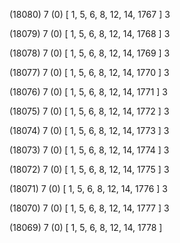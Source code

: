 (18080) 7 (0) [ 1, 5, 6, 8, 12, 14, 1767 ] 3 


(18079) 7 (0) [ 1, 5, 6, 8, 12, 14, 1768 ] 3 


(18078) 7 (0) [ 1, 5, 6, 8, 12, 14, 1769 ] 3 


(18077) 7 (0) [ 1, 5, 6, 8, 12, 14, 1770 ] 3 


(18076) 7 (0) [ 1, 5, 6, 8, 12, 14, 1771 ] 3 


(18075) 7 (0) [ 1, 5, 6, 8, 12, 14, 1772 ] 3 


(18074) 7 (0) [ 1, 5, 6, 8, 12, 14, 1773 ] 3 


(18073) 7 (0) [ 1, 5, 6, 8, 12, 14, 1774 ] 3 


(18072) 7 (0) [ 1, 5, 6, 8, 12, 14, 1775 ] 3 


(18071) 7 (0) [ 1, 5, 6, 8, 12, 14, 1776 ] 3 


(18070) 7 (0) [ 1, 5, 6, 8, 12, 14, 1777 ] 3 


(18069) 7 (0) [ 1, 5, 6, 8, 12, 14, 1778 ]  

